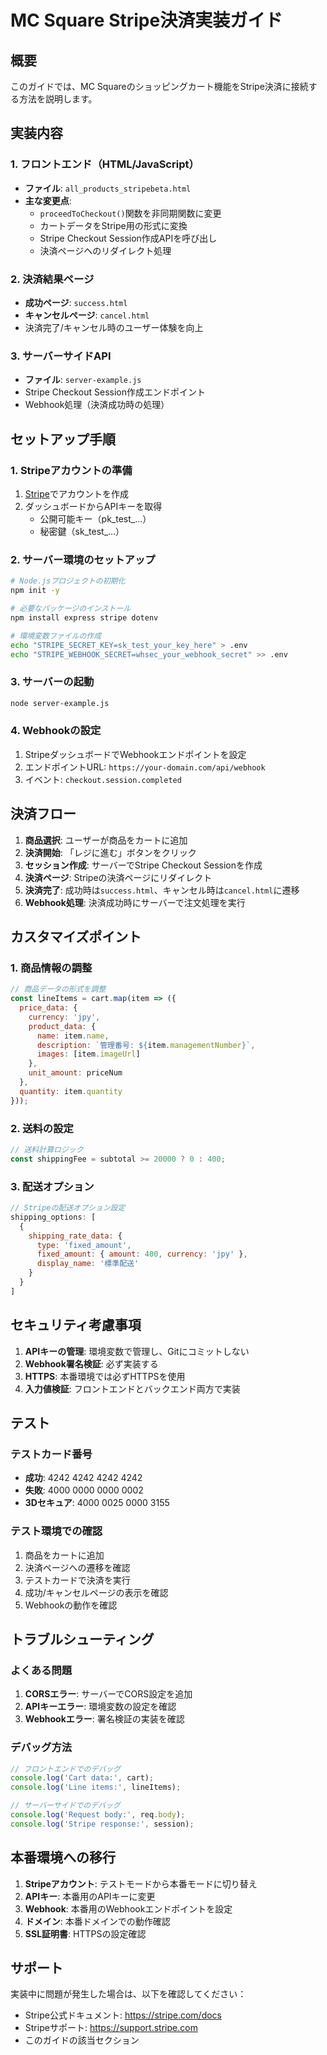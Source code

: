 # MC Square Stripe決済実装ガイド

## 概要
このガイドでは、MC Squareのショッピングカート機能をStripe決済に接続する方法を説明します。

## 実装内容

### 1. フロントエンド（HTML/JavaScript）
- **ファイル**: `all_products_stripebeta.html`
- **主な変更点**:
  - `proceedToCheckout()`関数を非同期関数に変更
  - カートデータをStripe用の形式に変換
  - Stripe Checkout Session作成APIを呼び出し
  - 決済ページへのリダイレクト処理

### 2. 決済結果ページ
- **成功ページ**: `success.html`
- **キャンセルページ**: `cancel.html`
- 決済完了/キャンセル時のユーザー体験を向上

### 3. サーバーサイドAPI
- **ファイル**: `server-example.js`
- Stripe Checkout Session作成エンドポイント
- Webhook処理（決済成功時の処理）

## セットアップ手順

### 1. Stripeアカウントの準備
1. [Stripe](https://stripe.com)でアカウントを作成
2. ダッシュボードからAPIキーを取得
   - 公開可能キー（pk_test_...）
   - 秘密鍵（sk_test_...）

### 2. サーバー環境のセットアップ
```bash
# Node.jsプロジェクトの初期化
npm init -y

# 必要なパッケージのインストール
npm install express stripe dotenv

# 環境変数ファイルの作成
echo "STRIPE_SECRET_KEY=sk_test_your_key_here" > .env
echo "STRIPE_WEBHOOK_SECRET=whsec_your_webhook_secret" >> .env
```

### 3. サーバーの起動
```bash
node server-example.js
```

### 4. Webhookの設定
1. StripeダッシュボードでWebhookエンドポイントを設定
2. エンドポイントURL: `https://your-domain.com/api/webhook`
3. イベント: `checkout.session.completed`

## 決済フロー

1. **商品選択**: ユーザーが商品をカートに追加
2. **決済開始**: 「レジに進む」ボタンをクリック
3. **セッション作成**: サーバーでStripe Checkout Sessionを作成
4. **決済ページ**: Stripeの決済ページにリダイレクト
5. **決済完了**: 成功時は`success.html`、キャンセル時は`cancel.html`に遷移
6. **Webhook処理**: 決済成功時にサーバーで注文処理を実行

## カスタマイズポイント

### 1. 商品情報の調整
```javascript
// 商品データの形式を調整
const lineItems = cart.map(item => ({
  price_data: {
    currency: 'jpy',
    product_data: {
      name: item.name,
      description: `管理番号: ${item.managementNumber}`,
      images: [item.imageUrl]
    },
    unit_amount: priceNum
  },
  quantity: item.quantity
}));
```

### 2. 送料の設定
```javascript
// 送料計算ロジック
const shippingFee = subtotal >= 20000 ? 0 : 400;
```

### 3. 配送オプション
```javascript
// Stripeの配送オプション設定
shipping_options: [
  {
    shipping_rate_data: {
      type: 'fixed_amount',
      fixed_amount: { amount: 400, currency: 'jpy' },
      display_name: '標準配送'
    }
  }
]
```

## セキュリティ考慮事項

1. **APIキーの管理**: 環境変数で管理し、Gitにコミットしない
2. **Webhook署名検証**: 必ず実装する
3. **HTTPS**: 本番環境では必ずHTTPSを使用
4. **入力値検証**: フロントエンドとバックエンド両方で実装

## テスト

### テストカード番号
- **成功**: 4242 4242 4242 4242
- **失敗**: 4000 0000 0000 0002
- **3Dセキュア**: 4000 0025 0000 3155

### テスト環境での確認
1. 商品をカートに追加
2. 決済ページへの遷移を確認
3. テストカードで決済を実行
4. 成功/キャンセルページの表示を確認
5. Webhookの動作を確認

## トラブルシューティング

### よくある問題
1. **CORSエラー**: サーバーでCORS設定を追加
2. **APIキーエラー**: 環境変数の設定を確認
3. **Webhookエラー**: 署名検証の実装を確認

### デバッグ方法
```javascript
// フロントエンドでのデバッグ
console.log('Cart data:', cart);
console.log('Line items:', lineItems);

// サーバーサイドでのデバッグ
console.log('Request body:', req.body);
console.log('Stripe response:', session);
```

## 本番環境への移行

1. **Stripeアカウント**: テストモードから本番モードに切り替え
2. **APIキー**: 本番用のAPIキーに変更
3. **Webhook**: 本番用のWebhookエンドポイントを設定
4. **ドメイン**: 本番ドメインでの動作確認
5. **SSL証明書**: HTTPSの設定確認

## サポート

実装中に問題が発生した場合は、以下を確認してください：
- Stripe公式ドキュメント: https://stripe.com/docs
- Stripeサポート: https://support.stripe.com
- このガイドの該当セクション 